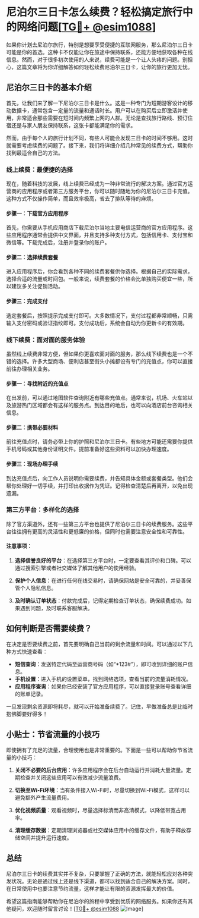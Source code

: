 # 尼泊尔三日卡怎么续费？轻松搞定旅行中的网络问题[[TG💪+ @esim1088](https://t.me/s/esim1088)]

如果你计划去尼泊尔旅行，特别是想要享受便捷的互联网服务，那么尼泊尔三日卡可能是你的首选。这种卡不仅能让你在旅途中保持联系，还能方便地获取各种在线信息。然而，对于很多初次使用的人来说，续费可能是一个让人头疼的问题。别担心，这篇文章将为你详细解答如何轻松续费尼泊尔三日卡，让你的旅行更加无忧。

## 尼泊尔三日卡的基本介绍

首先，让我们来了解一下尼泊尔三日卡是什么。这是一种专门为短期游客设计的移动数据卡，通常包含一定量的流量和通话时长。用户可以在购买后立即激活并使用，非常适合那些需要在短时间内频繁上网的人群。无论是查找旅行路线、预订住宿还是与家人朋友保持联系，这张卡都能满足你的需求。

然而，由于每个人的旅行计划不同，有些人可能会发现三日卡的时间不够用。这时就需要考虑续费的问题了。接下来，我们将详细介绍几种常见的续费方式，帮助你找到最适合自己的方法。

### 线上续费：最便捷的选择

现在，随着科技的发展，线上续费已经成为一种非常流行的解决方案。通过官方运营商的应用程序或者第三方服务平台，你可以随时随地为你的尼泊尔三日卡充值。这种方式不仅操作简单，而且效率极高，省去了排队等待的麻烦。

#### 步骤一：下载官方应用程序

首先，你需要从手机应用商店下载尼泊尔当地主要电信运营商的官方应用程序。这些应用程序通常会提供中文界面，并且支持多种支付方式，包括信用卡、支付宝和微信等。下载完成后，注册并登录你的账户。

#### 步骤二：选择续费套餐

进入应用程序后，你会看到各种不同的续费套餐供你选择。根据自己的实际需求，选择合适的流量或时间包。一般来说，续费套餐的价格会比单独购买便宜一些，所以建议多关注促销活动。

#### 步骤三：完成支付

选定套餐后，按照提示完成支付即可。大多数情况下，支付过程都非常顺畅，只需输入支付密码或验证指纹即可。支付成功后，系统会自动为你更新卡的有效期。

### 线下续费：面对面的服务体验

虽然线上续费非常方便，但如果你更喜欢面对面的服务，那么线下续费也是一个不错的选择。许多大型商场、便利店甚至街头小摊都设有专门的充值点，你可以直接前往办理相关业务。

#### 步骤一：寻找附近的充值点

在出发前，可以通过地图软件查询附近有哪些充值点。通常来说，机场、火车站以及旅游热门区域都会有这样的服务点。到达目的地后，也可以向酒店前台咨询相关信息。

#### 步骤二：携带必要材料

前往充值点时，请务必带上你的护照和尼泊尔三日卡。有些地方可能还需要你提供手机号码或其他身份证明文件。提前准备好这些资料可以加快办理速度。

#### 步骤三：现场办理手续

到达充值点后，向工作人员说明你需要续费，并告知具体金额或套餐类型。他们会帮你处理好一切手续，并打印出收据作为凭证。记得检查清楚后再离开，以免出现遗漏。

### 第三方平台：多样化的选择

除了官方渠道外，还有一些第三方平台也提供了尼泊尔三日卡的续费服务。这些平台往往拥有更高的灵活性和更低廉的价格，但同时也需要注意安全性和可靠性。

#### 注意事项：

1. **选择信誉良好的平台**：在选择第三方平台时，一定要查看其评价和口碑。可以通过搜索引擎或者社交媒体了解其他用户的使用经验。
   
2. **保护个人信息**：在进行任何在线交易时，请确保网站是安全可靠的，并妥善保管个人隐私信息。

3. **及时确认订单状态**：付款完成后，记得定期检查订单状态，确保续费成功。如果遇到问题，及时联系客服解决。

## 如何判断是否需要续费？

在决定是否要续费之前，首先要明确自己当前的剩余流量和时间。可以通过以下几种方式快速查看：

- **短信查询**：发送特定代码至运营商号码（如“*123#”），即可收到详细的账户信息。
- **手机设置**：进入手机的设置菜单，找到网络选项，查看当前的流量消耗情况。
- **应用程序查询**：如果你已经安装了官方应用程序，可以直接登录账号查看详细的账单记录。

一旦发现剩余资源即将耗尽，就可以开始准备续费了。记住，早做准备总是比临时抱佛脚要好得多！

## 小贴士：节省流量的小技巧

即使拥有了充足的流量，合理使用也是非常重要的。下面是一些可以帮助你节省流量的小技巧：

1. **关闭不必要的后台应用**：许多应用程序会在后台自动运行并消耗大量流量。定期检查并关闭这些应用可以有效减少流量浪费。
   
2. **切换至Wi-Fi环境**：当有条件接入Wi-Fi时，尽量切换到Wi-Fi模式，这样可以避免额外产生流量费用。

3. **优化视频质量**：观看视频时，尽量选择标清而非高清模式，以降低带宽占用率。

4. **清理缓存数据**：定期清理浏览器或社交媒体应用中的缓存文件，有助于释放存储空间并提升运行速度。

## 总结

尼泊尔三日卡的续费其实并不复杂，只要掌握了正确的方法，就能轻松应对各种突发状况。无论是通过线上还是线下渠道，都可以找到适合自己的解决方案。同时，在日常使用中也要注意节约流量，这样才能让有限的资源发挥最大的价值。

希望这篇指南能够帮助你在尼泊尔的旅程中享受到优质的网络服务。如果你还有其他疑问，欢迎随时留言讨论！[[TG💪+ @esim1088](https://t.me/s/esim1088) ![Image](https://i.postimg.cc/4NQfJmqS/Snipaste-2025-05-13-00-14-12.png)]